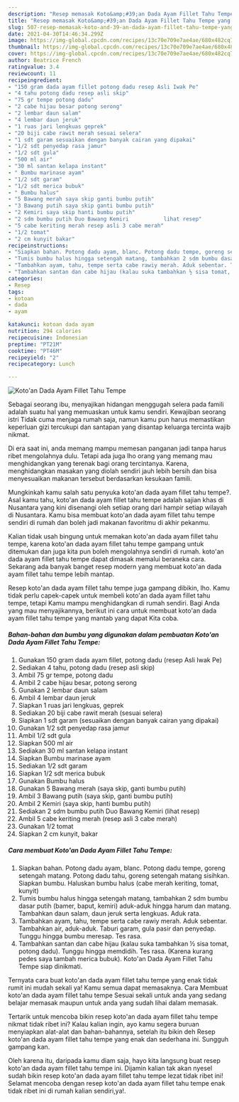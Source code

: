 ```yaml
---
description: "Resep memasak Koto&amp;#39;an Dada Ayam Fillet Tahu Tempe yang lezat Untuk Jualan"
title: "Resep memasak Koto&amp;#39;an Dada Ayam Fillet Tahu Tempe yang lezat Untuk Jualan"
slug: 507-resep-memasak-koto-and-39-an-dada-ayam-fillet-tahu-tempe-yang-lezat-untuk-jualan
date: 2021-04-30T14:46:34.299Z
image: https://img-global.cpcdn.com/recipes/13c70e709e7ae4ae/680x482cq70/kotoan-dada-ayam-fillet-tahu-tempe-foto-resep-utama.jpg
thumbnail: https://img-global.cpcdn.com/recipes/13c70e709e7ae4ae/680x482cq70/kotoan-dada-ayam-fillet-tahu-tempe-foto-resep-utama.jpg
cover: https://img-global.cpcdn.com/recipes/13c70e709e7ae4ae/680x482cq70/kotoan-dada-ayam-fillet-tahu-tempe-foto-resep-utama.jpg
author: Beatrice French
ratingvalue: 3.4
reviewcount: 11
recipeingredient:
- "150 gram dada ayam fillet potong dadu resep Asli Iwak Pe"
- "4 tahu potong dadu resep asli skip"
- "75 gr tempe potong dadu"
- "2 cabe hijau besar potong serong"
- "2 lembar daun salam"
- "4 lembar daun jeruk"
- "1 ruas jari lengkuas geprek"
- "20 biji cabe rawit merah sesuai selera"
- "1 sdt garam sesuaikan dengan banyak cairan yang dipakai"
- "1/2 sdt penyedap rasa jamur"
- "1/2 sdt gula"
- "500 ml air"
- "30 ml santan kelapa instant"
- " Bumbu marinase ayam"
- "1/2 sdt garam"
- "1/2 sdt merica bubuk"
- " Bumbu halus"
- "5 Bawang merah saya skip ganti bumbu putih"
- "3 Bawang putih saya skip ganti bumbu putih"
- "2 Kemiri saya skip hanti bumbu putih"
- "2 sdm bumbu putih Duo Bawang Kemiri           lihat resep"
- "5 cabe keriting merah resep asli 3 cabe merah"
- "1/2 tomat"
- "2 cm kunyit bakar"
recipeinstructions:
- "Siapkan bahan. Potong dadu ayam, blanc. Potong dadu tempe, goreng setengah matang. Potong dadu tahu, goreng setengah matang sisihkan. Siapkan bumbu. Haluskan bumbu halus (cabe merah keriting, tomat, kunyit)"
- "Tumis bumbu halus hingga setengah matang, tambahkan 2 sdm bumbu dasar putih (bamer, baput, kemiri) aduk-aduk hingga harum dan matang. Tambahkan daun salam, daun jeruk serta lengkuas. Aduk rata."
- "Tambahkan ayam, tahu, tempe serta cabe rawiy merah. Aduk sebentar. Tambahkan air, aduk-aduk. Taburi garam, gula pasir dan penyedap. Tunggu hingga bumbu meresap. Tes rasa."
- "Tambahkan santan dan cabe hijau (kalau suka tambahkan ½ sisa tomat, potong dadu). Tunggu hingga memdidih. Tes rasa. (Karena kurang pedes saya tambah merica bubuk). Koto&#39;an Dada Ayam Fillet Tahu Tempe siap dinikmati."
categories:
- Resep
tags:
- kotoan
- dada
- ayam

katakunci: kotoan dada ayam 
nutrition: 294 calories
recipecuisine: Indonesian
preptime: "PT21M"
cooktime: "PT46M"
recipeyield: "2"
recipecategory: Lunch

---
```



![Koto&#39;an Dada Ayam Fillet Tahu Tempe](https://img-global.cpcdn.com/recipes/13c70e709e7ae4ae/680x482cq70/kotoan-dada-ayam-fillet-tahu-tempe-foto-resep-utama.jpg)

Sebagai seorang ibu, menyajikan hidangan menggugah selera pada famili adalah suatu hal yang memuaskan untuk kamu sendiri. Kewajiban seorang istri Tidak cuma menjaga rumah saja, namun kamu pun harus memastikan keperluan gizi tercukupi dan santapan yang disantap keluarga tercinta wajib nikmat.

Di era  saat ini, anda memang mampu memesan panganan jadi tanpa harus ribet mengolahnya dulu. Tetapi ada juga lho orang yang memang mau menghidangkan yang terenak bagi orang tercintanya. Karena, menghidangkan masakan yang diolah sendiri jauh lebih bersih dan bisa menyesuaikan makanan tersebut berdasarkan kesukaan famili. 



Mungkinkah kamu salah satu penyuka koto&#39;an dada ayam fillet tahu tempe?. Asal kamu tahu, koto&#39;an dada ayam fillet tahu tempe adalah sajian khas di Nusantara yang kini disenangi oleh setiap orang dari hampir setiap wilayah di Nusantara. Kamu bisa membuat koto&#39;an dada ayam fillet tahu tempe sendiri di rumah dan boleh jadi makanan favoritmu di akhir pekanmu.

Kalian tidak usah bingung untuk memakan koto&#39;an dada ayam fillet tahu tempe, karena koto&#39;an dada ayam fillet tahu tempe gampang untuk ditemukan dan juga kita pun boleh mengolahnya sendiri di rumah. koto&#39;an dada ayam fillet tahu tempe dapat dimasak memalui beraneka cara. Sekarang ada banyak banget resep modern yang membuat koto&#39;an dada ayam fillet tahu tempe lebih mantap.

Resep koto&#39;an dada ayam fillet tahu tempe juga gampang dibikin, lho. Kamu tidak perlu capek-capek untuk membeli koto&#39;an dada ayam fillet tahu tempe, tetapi Kamu mampu menghidangkan di rumah sendiri. Bagi Anda yang mau menyajikannya, berikut ini cara untuk membuat koto&#39;an dada ayam fillet tahu tempe yang mantab yang dapat Kita coba.

<!--inarticleads1-->

##### Bahan-bahan dan bumbu yang digunakan dalam pembuatan Koto&#39;an Dada Ayam Fillet Tahu Tempe:

1. Gunakan 150 gram dada ayam fillet, potong dadu (resep Asli Iwak Pe)
1. Sediakan 4 tahu, potong dadu (resep asli skip)
1. Ambil 75 gr tempe, potong dadu
1. Ambil 2 cabe hijau besar, potong serong
1. Gunakan 2 lembar daun salam
1. Ambil 4 lembar daun jeruk
1. Siapkan 1 ruas jari lengkuas, geprek
1. Sediakan 20 biji cabe rawit merah (sesuai selera)
1. Siapkan 1 sdt garam (sesuaikan dengan banyak cairan yang dipakai)
1. Gunakan 1/2 sdt penyedap rasa jamur
1. Ambil 1/2 sdt gula
1. Siapkan 500 ml air
1. Sediakan 30 ml santan kelapa instant
1. Siapkan  Bumbu marinase ayam
1. Sediakan 1/2 sdt garam
1. Siapkan 1/2 sdt merica bubuk
1. Gunakan  Bumbu halus
1. Gunakan 5 Bawang merah (saya skip, ganti bumbu putih)
1. Ambil 3 Bawang putih (saya skip, ganti bumbu putih)
1. Ambil 2 Kemiri (saya skip, hanti bumbu putih)
1. Sediakan 2 sdm bumbu putih Duo Bawang Kemiri           (lihat resep)
1. Ambil 5 cabe keriting merah (resep asli 3 cabe merah)
1. Gunakan 1/2 tomat
1. Siapkan 2 cm kunyit, bakar




<!--inarticleads2-->

##### Cara membuat Koto&#39;an Dada Ayam Fillet Tahu Tempe:

1. Siapkan bahan. Potong dadu ayam, blanc. Potong dadu tempe, goreng setengah matang. Potong dadu tahu, goreng setengah matang sisihkan. Siapkan bumbu. Haluskan bumbu halus (cabe merah keriting, tomat, kunyit)
1. Tumis bumbu halus hingga setengah matang, tambahkan 2 sdm bumbu dasar putih (bamer, baput, kemiri) aduk-aduk hingga harum dan matang. Tambahkan daun salam, daun jeruk serta lengkuas. Aduk rata.
1. Tambahkan ayam, tahu, tempe serta cabe rawiy merah. Aduk sebentar. Tambahkan air, aduk-aduk. Taburi garam, gula pasir dan penyedap. Tunggu hingga bumbu meresap. Tes rasa.
1. Tambahkan santan dan cabe hijau (kalau suka tambahkan ½ sisa tomat, potong dadu). Tunggu hingga memdidih. Tes rasa. (Karena kurang pedes saya tambah merica bubuk). Koto&#39;an Dada Ayam Fillet Tahu Tempe siap dinikmati.




Ternyata cara buat koto&#39;an dada ayam fillet tahu tempe yang enak tidak rumit ini mudah sekali ya! Kamu semua dapat memasaknya. Cara Membuat koto&#39;an dada ayam fillet tahu tempe Sesuai sekali untuk anda yang sedang belajar memasak maupun untuk anda yang sudah lihai dalam memasak.

Tertarik untuk mencoba bikin resep koto&#39;an dada ayam fillet tahu tempe nikmat tidak ribet ini? Kalau kalian ingin, ayo kamu segera buruan menyiapkan alat-alat dan bahan-bahannya, setelah itu bikin deh Resep koto&#39;an dada ayam fillet tahu tempe yang enak dan sederhana ini. Sungguh gampang kan. 

Oleh karena itu, daripada kamu diam saja, hayo kita langsung buat resep koto&#39;an dada ayam fillet tahu tempe ini. Dijamin kalian tak akan nyesel sudah bikin resep koto&#39;an dada ayam fillet tahu tempe lezat tidak ribet ini! Selamat mencoba dengan resep koto&#39;an dada ayam fillet tahu tempe enak tidak ribet ini di rumah kalian sendiri,ya!.

